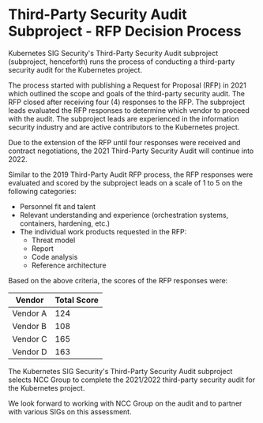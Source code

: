 # Third-Party Security Audit Subproject - RFP Decision Process

Kubernetes SIG Security's Third-Party Security Audit subproject (subproject, henceforth) runs the process of conducting a third-party security audit for the Kubernetes project.

The process started with publishing a Request for Proposal (RFP) in 2021 which outlined the scope and goals of the third-party security audit.
The RFP closed after receiving four (4) responses to the RFP.
The subproject leads evaluated the RFP responses to determine which vendor to proceed with the audit.
The subproject leads are experienced in the information security industry and are active contributors to the Kubernetes project.

Due to the extension of the RFP until four responses were received and contract negotiations, the 2021 Third-Party Security Audit will continue into 2022.

Similar to the 2019 Third-Party Audit RFP process, the RFP responses were evaluated and scored by the subproject leads on a scale of 1 to 5 on the following categories:

- Personnel fit and talent
- Relevant understanding and experience (orchestration systems, containers, hardening, etc.)
- The individual work products requested in the RFP:
  - Threat model
  - Report
  - Code analysis
  - Reference architecture

Based on the above criteria, the scores of the RFP responses were:

| Vendor | Total Score|
|--------|------------|
| Vendor A | 124 |
| Vendor B | 108 |
| Vendor C | 165 |
| Vendor D | 163 |

The Kubernetes SIG Security's Third-Party Security Audit subproject selects NCC Group to complete the 2021/2022 third-party security audit for the Kubernetes project.

We look forward to working with NCC Group on the audit and to partner with various SIGs on this assessment.
